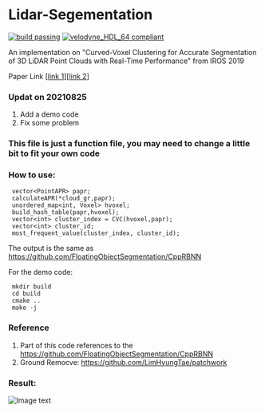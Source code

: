 # Lidar-Segementation

[![build passing](https://img.shields.io/badge/build-passing-brightgreen.svg)](https://github.com/wangx1996/Lidar-Segementation) [![velodyne_HDL_64 compliant](https://img.shields.io/badge/velodyne_HDL_64-compliant-red.svg)](https://github.com/wangx1996/Lidar-Segementation)

An implementation on "Curved-Voxel Clustering for Accurate Segmentation of 3D LiDAR Point Clouds with Real-Time Performance" from IROS 2019

Paper Link [[link 1](https://datalab.snu.ac.kr/~ukang/papers/cvcIROS19.pdf)][[link 2](https://ieeexplore.ieee.org/document/8968026)]

### Updat on 20210825
1. Add a demo code
2. Fix some problem

### This file is just a function file, you may need to change a little bit to fit your own code

### How to use:

     vector<PointAPR> papr;
     calculateAPR(*cloud_gr,papr);
     unordered_map<int, Voxel> hvoxel;
     build_hash_table(papr,hvoxel);
     vector<int> cluster_index = CVC(hvoxel,papr);
     vector<int> cluster_id;
     most_frequent_value(cluster_index, cluster_id);
     
     
The output is the same as https://github.com/FloatingObjectSegmentation/CppRBNN


For the demo code:

     mkdir build
     cd build
     cmake ..
     make -j
     

### Reference
1. Part of this code references to the https://github.com/FloatingObjectSegmentation/CppRBNN 
2. Ground Remocve: https://github.com/LimHyungTae/patchwork

### Result:

![Image text](https://github.com/wangx1996/Lidar-Segementation/blob/master/img/result.png)
